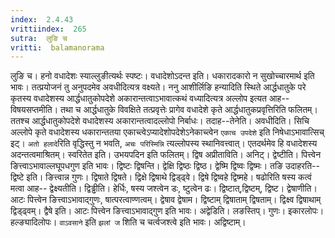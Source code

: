 ```yaml
---
index:  2.4.43
vrittiindex:  265
sutra:  लुङि च
vritti:  balamanorama 
---
```


लुङि च। हनो वधादेशः स्याल्लुङीत्यर्थः स्पष्टः। वधादेशोऽदन्त इति। धकारादकारो न सुखोच्चारमार्थ इति भावः। तत्प्रयोजनं तु अनुपदमेव अवधीदित्यत्र वक्ष्यते। ननु आशीर्लिङि हन्यादिति स्थिते आर्द्धधातुके परे कृतस्य वधादेशस्य आर्द्धधातुकोपदेशे अकारान्तत्वाऽभावात्कथं वध्यादित्यत्र अल्लोप इत्यत आह-- विषयसप्तमीति। तथा च आर्द्धधातुके विवक्षिते तत्प्रवृत्तेः प्रागेव वधादेशे कृते आर्द्धधातुकप्रवृत्तिरिति फलितम्। ततश्च आर्द्धधातुकोपदेशे वधादेशस्य अकारान्तत्वादल्लोपो निर्बाधः। तदाह--तेनेति। अवधीदिति। सिचि अल्लोपे कृते वधादेशस्य धकारान्ततया एकाच्त्वेऽप्यादेशोपदेशेऽनेकाच्त्वेन `एकाच उपदेशे` इति निषेधाऽभावात्सिच् इट्। `अतो हलादे`रिति वृद्धिस्तु न भवति, `अचः परिस्मिन्नि` त्यल्लोपस्य स्थानिवत्त्वात्। एतदर्थमेव हि वधादेशस्य अदन्तत्वमाश्रितम्। स्वरितेत इति। उभयपदिन इति फलितम्। द्विष अप्रीताविति। अनिट्। द्वेष्टीति। पित्त्वेन ङित्त्वाऽभावाल्लघूपधगुण इति भावः। द्विष्टः द्विषन्ति। द्वेक्षि द्विष्ठः द्विष्ठ। द्वेष्मि द्विष्वः द्विष्मः। तङि उदाहरति-- द्विष्टे इति। ङित्त्वान्न गुणः। द्विषाते द्विषते। द्विक्षे द्विषाथे द्विड्ढ्वे। द्विषे द्विष्वहे द्विष्महे। षढोरिति षस्य कत्वं मत्वा आह-- द्वेक्ष्यतीति। द्विड्ढीति। हेर्धिः, षस्य जश्त्वेन डः, ष्टुत्वेन ढः। द्विष्टात्,द्विष्टम्, द्विष्ट। द्वेषाणीति। आटः पित्त्वेन ङित्त्वाऽभावाद्गुणः, षात्परत्वाण्णत्वम्। द्वेषाव द्वेषाम। द्विष्टाम् द्विषाताम् द्विषताम्। द्विक्ष्व द्विषाथाम् द्विड्ढ्वम्। द्वैषे इति। आटः पित्त्वेन ङित्त्वाऽभावाद्गुण इति भावः। अद्वेडिति। लङस्तिप्। गुणः। इकारलोपः। हल्ङ्यादिलोपः। `वाऽवसाने` इति `झलां ज` शिति च चर्त्वजश्त्वे इति भावः। अद्विष्टाम्।

